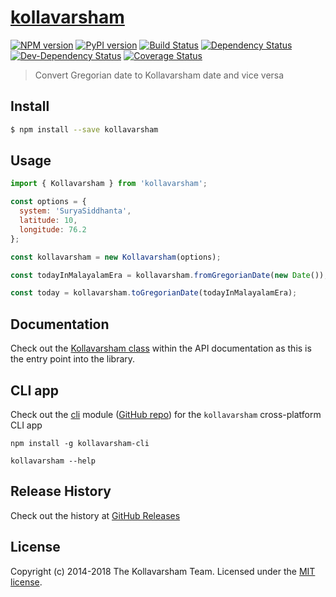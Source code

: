 # [kollavarsham](http://kollavarsham.org/)

[![NPM version][npm-image]][npm-url] [![PyPI version][pypi-image]][pypi-url] [![Build Status][travis-image]][travis-url] [![Dependency Status][daviddm-image]][daviddm-url] [![Dev-Dependency Status][daviddm-dev-image]][daviddm-dev-url] [![Coverage Status][coveralls-image]][coveralls-url]

> Convert Gregorian date to Kollavarsham date and vice versa


## Install

```sh
$ npm install --save kollavarsham
```


## Usage

```js
import { Kollavarsham } from 'kollavarsham';

const options = {
  system: 'SuryaSiddhanta',
  latitude: 10,
  longitude: 76.2
};

const kollavarsham = new Kollavarsham(options);

const todayInMalayalamEra = kollavarsham.fromGregorianDate(new Date());

const today = kollavarsham.toGregorianDate(todayInMalayalamEra);
```


## Documentation

Check out the [Kollavarsham class](https://kollavarsham.org/kollavarsham-js/module-kollavarsham.Kollavarsham.html) within the API documentation as this is the entry point into the library.


## CLI app

Check out the [cli](https://www.npmjs.com/package/kollavarsham-cli) module ([GitHub repo](https://github.com/kollavarsham/cli)) for the `kollavarsham` cross-platform CLI app 

```plain
npm install -g kollavarsham-cli

kollavarsham --help
```

## Release History
Check out the history at [GitHub Releases](https://github.com/kollavarsham/kollavarsham-js/releases)

## License
Copyright (c) 2014-2018 The Kollavarsham Team. Licensed under the [MIT license](http://kollavarsham.org/LICENSE.txt).

[npm-image]: https://badge.fury.io/js/kollavarsham.svg
[npm-url]: https://badge.fury.io/js/kollavarsham
[pypi-image]: https://badge.fury.io/py/kollavarsham.svg
[pypi-url]: https://badge.fury.io/py/kollavarsham
[travis-image]: https://img.shields.io/travis/kollavarsham/kollavarsham-js.svg
[travis-url]: https://travis-ci.org/kollavarsham/kollavarsham-js
[daviddm-image]: https://img.shields.io/david/kollavarsham/kollavarsham-js.svg
[daviddm-url]: https://david-dm.org/kollavarsham/kollavarsham-js
[daviddm-dev-image]: https://img.shields.io/david/dev/kollavarsham/kollavarsham-js.svg
[daviddm-dev-url]: https://david-dm.org/kollavarsham/kollavarsham-js#info=devDependencies&view=table
[coveralls-image]: https://coveralls.io/repos/github/kollavarsham/kollavarsham-js/badge.svg?branch=master
[coveralls-url]: https://coveralls.io/github/kollavarsham/kollavarsham-js?branch=master
